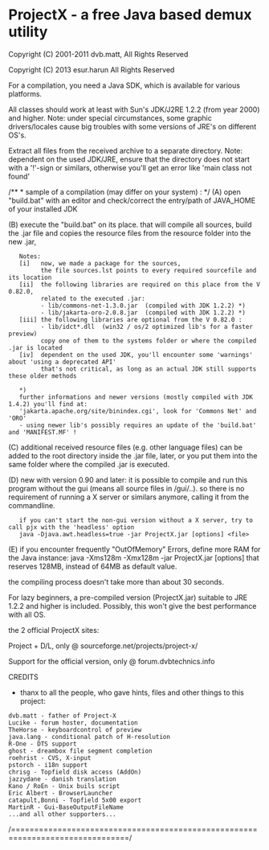 
 ProjectX - a free Java based demux utility
==============================================================================

Copyright (C) 2001-2011 dvb.matt, All Rights Reserved

Copyright (C) 2013 esur.harun All Rights Reserved

 For a compilation, you need a Java SDK, which is available for various platforms.

 All classes should work at least with Sun's JDK/J2RE 1.2.2 (from year 2000) and higher.
 Note: under special circumstances, some graphic drivers/locales cause big troubles with 
 some versions of JRE's on different OS's.


 Extract all files from the received archive to a separate directory.
 Note:  dependent on the used JDK/JRE, ensure that the directory does not start with a '!'-sign or similars,
 otherwise you'll get an error like 'main class not found'

   /**
    * sample of a compilation (may differ on your system) :
    */
   (A) open "build.bat" with an editor and check/correct the entry/path of JAVA_HOME 
       of your installed JDK 

   (B) execute the "build.bat" on its place.
       that will compile all sources, 
       build the .jar file and
       copies the resource files from the resource folder into the new .jar,

       Notes:
       [i]   now, we made a package for the sources,
             the file sources.lst points to every required sourcefile and its location
       [ii]  the following libraries are required on this place from the V 0.82.0,
             related to the executed .jar:
             - lib/commons-net-1.3.0.jar  (compiled with JDK 1.2.2) *)
             - lib/jakarta-oro-2.0.8.jar  (compiled with JDK 1.2.2) *)
       [iii] the following libraries are optional from the V 0.82.0 :
             - lib/idct*.dll  (win32 / os/2 optimized lib's for a faster preview)
             copy one of them to the systems folder or where the compiled .jar is located
       [iv]  dependent on the used JDK, you'll encounter some 'warnings' about 'using a deprecated API'
             that's not critical, as long as an actual JDK still supports these older methods

       *)
       further informations and newer versions (mostly compiled with JDK 1.4.2) you'll find at:
       'jakarta.apache.org/site/binindex.cgi', look for 'Commons Net' and  'ORO'
       - using newer lib's possibly requires an update of the 'build.bat' and 'MANIFEST.MF' !


   (C) additional received resource files (e.g. other language files) can be added 
       to the root directory inside the .jar file, later, 
       or you put them into the same folder where the compiled .jar is executed.


   (D) new with version 0.90 and later:
       it is possible to compile and run this program without the gui (means all source files in /gui/..).
       so there is no requirement of running a X server or similars anymore, calling it from the commandline.

       if you can't start the non-gui version without a X server, try to call pjx with the 'headless' option
       java -Djava.awt.headless=true -jar ProjectX.jar [options] <file>
       
   (E) if you encounter frequently "OutOfMemory" Errors, define more RAM for the Java instance:
       java -Xms128m -Xmx128m -jar ProjectX.jar [options] <files>
       that reserves 128MB, instead of 64MB as default value.

   the compiling process doesn't take more than about 30 seconds.


 For lazy beginners, a pre-compiled version (ProjectX.jar) suitable to JRE 1.2.2
 and higher is included. 
 Possibly, this won't give the best performance with all OS.

  the 2 official ProjectX sites:

  Project + D/L, only @ sourceforge.net/projects/project-x/

  Support for the official version, only @ forum.dvbtechnics.info


 CREDITS

  -  thanx to all the people, who gave hints, files and other things to this project:

	dvb.matt - father of Project-X
	Lucike - forum hoster, documentation
	TheHorse - keyboardcontrol of preview
	java.lang - conditional patch of H-resolution
	R-One - DTS support
	ghost - dreambox file segment completion
	roehrist - CVS, X-input
	pstorch - i18n support
	chrisg - Topfield disk access (AddOn)
	jazzydane - danish translation
	Kano / RoEn - Unix buils script
	Eric Albert - BrowserLauncher
	catapult,Bonni - Topfield 5x00 export
	MartinR - Gui-BaseOutputFileName
	...and all other supporters...

/===============================================================================/
